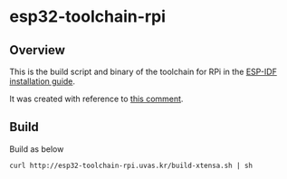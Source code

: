 # esp32-toolchain-rpi

## Overview
This is the build script and binary of the toolchain for RPi in the [ESP-IDF installation guide](https://docs.espressif.com/projects/esp-idf/en/stable/get-started/).

It was created with reference to [this comment](https://github.com/espressif/esp-idf/issues/589#issuecomment-303423513).


## Build

Build as below

    curl http://esp32-toolchain-rpi.uvas.kr/build-xtensa.sh | sh
